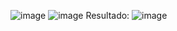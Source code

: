 ![image](https://user-images.githubusercontent.com/39509244/124289025-389e3800-db28-11eb-8ddc-2602ebeb6a2a.png)
![image](https://user-images.githubusercontent.com/39509244/124289056-4227a000-db28-11eb-837b-615134ebac6b.png)
Resultado:
![image](https://user-images.githubusercontent.com/39509244/124289115-54094300-db28-11eb-9abf-914d234df131.png)
